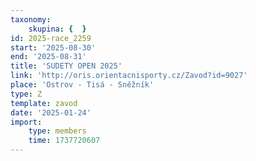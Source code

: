 ```yaml
---
taxonomy:
    skupina: {  }
id: 2025-race_2259
start: '2025-08-30'
end: '2025-08-31'
title: 'SUDETY OPEN 2025'
link: 'http://oris.orientacnisporty.cz/Zavod?id=9027'
place: 'Ostrov - Tisá - Sněžník'
type: Z
template: zavod
date: '2025-01-24'
import:
    type: members
    time: 1737720607
---
```


